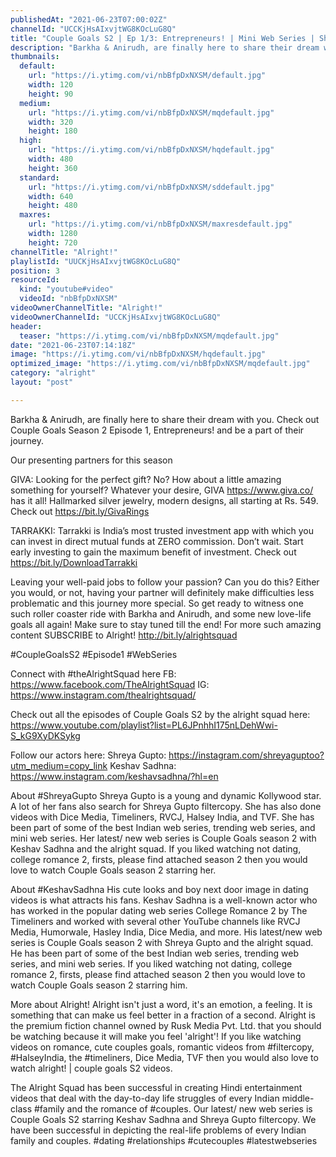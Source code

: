 ```yaml
---
publishedAt: "2021-06-23T07:00:02Z"
channelId: "UCCKjHsAIxvjtWG8KOcLuG8Q"
title: "Couple Goals S2 | Ep 1/3: Entrepreneurs! | Mini Web Series | Shreya Gupto & Keshav Sadhna | Alright!"
description: "Barkha & Anirudh, are finally here to share their dream with you. Check out Couple Goals Season 2 Episode 1, Entrepreneurs! and be a part of their journey.\n\nOur presenting partners for this season\n\nGIVA:\nLooking for the perfect gift? No? How about a little amazing something for yourself? Whatever your desire, GIVA https://www.giva.co/ has it all! Hallmarked silver jewelry, modern designs, all starting at Rs. 549. Check out https://bit.ly/GivaRings\n\nTARRAKKI:\nTarrakki is India’s most trusted investment app with which you can invest in direct mutual funds at ZERO commission. Don’t wait. Start early investing to gain the maximum benefit of investment.\nCheck out https://bit.ly/DownloadTarrakki\n\nLeaving your well-paid jobs to follow your passion? Can you do this? Either you would, or not, having your partner will definitely make difficulties less problematic and this journey more special. \nSo get ready to witness one such roller coaster ride with Barkha and Anirudh, and some new love-life goals all again! Make sure to stay tuned till the end! For more such amazing content SUBSCRIBE to Alright! http://bit.ly/alrightsquad\n\n#CoupleGoalsS2 #Episode1 #WebSeries\n\nConnect with #theAlrightSquad here\nFB: https://www.facebook.com/TheAlrightSquad\nIG: https://www.instagram.com/thealrightsquad/\n\nCheck out all the episodes of Couple Goals S2 by the alright squad here: https://www.youtube.com/playlist?list=PL6JPnhhI175nLDehWwi-S_kG9XyDKSykg\n\nFollow our actors here:\nShreya Gupto: https://instagram.com/shreyaguptoo?utm_medium=copy_link\nKeshav Sadhna: https://www.instagram.com/keshavsadhna/?hl=en\n\nAbout #ShreyaGupto\nShreya Gupto is a young and dynamic Kollywood star. A lot of her fans also search for Shreya Gupto filtercopy. She has also done videos with Dice Media, Timeliners, RVCJ, Halsey India, and TVF. She has been part of some of the best Indian web series, trending web series, and mini web series. Her latest/ new web series is Couple Goals season 2 with Keshav Sadhna and the alright squad. If you liked watching not dating, college romance 2, firsts, please find attached season 2 then you would love to watch Couple Goals season 2 starring her.\n\nAbout #KeshavSadhna\nHis cute looks and boy next door image in dating videos is what attracts his fans. Keshav Sadhna is a well-known actor who has worked in the popular dating web series College Romance 2 by The Timeliners and worked with several other YouTube channels like RVCJ Media, Humorwale, Hasley India, Dice Media, and more. His latest/new web series is Couple Goals season 2 with Shreya Gupto and the alright squad. He has been part of some of the best Indian web series, trending web series, and mini web series. If you liked watching not dating, college romance 2, firsts, please find attached season 2 then you would love to watch Couple Goals season 2 starring him.\n\nMore about Alright!\nAlright isn't just a word, it's an emotion, a feeling. It is something that can make us feel better in a fraction of a second. Alright is the premium fiction channel owned by Rusk Media Pvt. Ltd. that you should be watching because it will make you feel 'alright'! If you like watching videos on romance, cute couples goals, romantic videos from #filtercopy, #HalseyIndia, the #timeliners, Dice Media, TVF then you would also love to watch alright! | couple goals S2 videos.\n\n\nThe Alright Squad has been successful in creating Hindi entertainment videos that deal with the day-to-day life struggles of every Indian middle-class #family and the romance of #couples. Our latest/ new web series is Couple Goals S2 starring Keshav Sadhna and Shreya Gupto filtercopy. We have been successful in depicting the real-life problems of every Indian family and couples. #dating #relationships #cutecouples #latestwebseries"
thumbnails:
  default:
    url: "https://i.ytimg.com/vi/nbBfpDxNXSM/default.jpg"
    width: 120
    height: 90
  medium:
    url: "https://i.ytimg.com/vi/nbBfpDxNXSM/mqdefault.jpg"
    width: 320
    height: 180
  high:
    url: "https://i.ytimg.com/vi/nbBfpDxNXSM/hqdefault.jpg"
    width: 480
    height: 360
  standard:
    url: "https://i.ytimg.com/vi/nbBfpDxNXSM/sddefault.jpg"
    width: 640
    height: 480
  maxres:
    url: "https://i.ytimg.com/vi/nbBfpDxNXSM/maxresdefault.jpg"
    width: 1280
    height: 720
channelTitle: "Alright!"
playlistId: "UUCKjHsAIxvjtWG8KOcLuG8Q"
position: 3
resourceId:
  kind: "youtube#video"
  videoId: "nbBfpDxNXSM"
videoOwnerChannelTitle: "Alright!"
videoOwnerChannelId: "UCCKjHsAIxvjtWG8KOcLuG8Q"
header:
  teaser: "https://i.ytimg.com/vi/nbBfpDxNXSM/mqdefault.jpg"
date: "2021-06-23T07:14:18Z"
image: "https://i.ytimg.com/vi/nbBfpDxNXSM/hqdefault.jpg"
optimized_image: "https://i.ytimg.com/vi/nbBfpDxNXSM/mqdefault.jpg"
category: "alright"
layout: "post"

---
```

Barkha & Anirudh, are finally here to share their dream with you. Check out Couple Goals Season 2 Episode 1, Entrepreneurs! and be a part of their journey.

Our presenting partners for this season

GIVA:
Looking for the perfect gift? No? How about a little amazing something for yourself? Whatever your desire, GIVA https://www.giva.co/ has it all! Hallmarked silver jewelry, modern designs, all starting at Rs. 549. Check out https://bit.ly/GivaRings

TARRAKKI:
Tarrakki is India’s most trusted investment app with which you can invest in direct mutual funds at ZERO commission. Don’t wait. Start early investing to gain the maximum benefit of investment.
Check out https://bit.ly/DownloadTarrakki

Leaving your well-paid jobs to follow your passion? Can you do this? Either you would, or not, having your partner will definitely make difficulties less problematic and this journey more special. 
So get ready to witness one such roller coaster ride with Barkha and Anirudh, and some new love-life goals all again! Make sure to stay tuned till the end! For more such amazing content SUBSCRIBE to Alright! http://bit.ly/alrightsquad

#CoupleGoalsS2 #Episode1 #WebSeries

Connect with #theAlrightSquad here
FB: https://www.facebook.com/TheAlrightSquad
IG: https://www.instagram.com/thealrightsquad/

Check out all the episodes of Couple Goals S2 by the alright squad here: https://www.youtube.com/playlist?list=PL6JPnhhI175nLDehWwi-S_kG9XyDKSykg

Follow our actors here:
Shreya Gupto: https://instagram.com/shreyaguptoo?utm_medium=copy_link
Keshav Sadhna: https://www.instagram.com/keshavsadhna/?hl=en

About #ShreyaGupto
Shreya Gupto is a young and dynamic Kollywood star. A lot of her fans also search for Shreya Gupto filtercopy. She has also done videos with Dice Media, Timeliners, RVCJ, Halsey India, and TVF. She has been part of some of the best Indian web series, trending web series, and mini web series. Her latest/ new web series is Couple Goals season 2 with Keshav Sadhna and the alright squad. If you liked watching not dating, college romance 2, firsts, please find attached season 2 then you would love to watch Couple Goals season 2 starring her.

About #KeshavSadhna
His cute looks and boy next door image in dating videos is what attracts his fans. Keshav Sadhna is a well-known actor who has worked in the popular dating web series College Romance 2 by The Timeliners and worked with several other YouTube channels like RVCJ Media, Humorwale, Hasley India, Dice Media, and more. His latest/new web series is Couple Goals season 2 with Shreya Gupto and the alright squad. He has been part of some of the best Indian web series, trending web series, and mini web series. If you liked watching not dating, college romance 2, firsts, please find attached season 2 then you would love to watch Couple Goals season 2 starring him.

More about Alright!
Alright isn't just a word, it's an emotion, a feeling. It is something that can make us feel better in a fraction of a second. Alright is the premium fiction channel owned by Rusk Media Pvt. Ltd. that you should be watching because it will make you feel 'alright'! If you like watching videos on romance, cute couples goals, romantic videos from #filtercopy, #HalseyIndia, the #timeliners, Dice Media, TVF then you would also love to watch alright! | couple goals S2 videos.


The Alright Squad has been successful in creating Hindi entertainment videos that deal with the day-to-day life struggles of every Indian middle-class #family and the romance of #couples. Our latest/ new web series is Couple Goals S2 starring Keshav Sadhna and Shreya Gupto filtercopy. We have been successful in depicting the real-life problems of every Indian family and couples. #dating #relationships #cutecouples #latestwebseries
